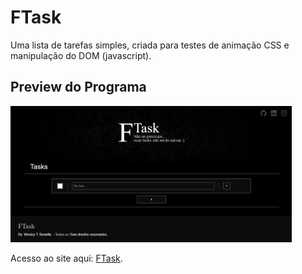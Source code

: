 # FTask
Uma lista de tarefas simples, criada para testes de animação CSS e manipulação do DOM (javascript).

## Preview do Programa
<img alt="Image Preview" src="./Preview.png" width="450">

Acesso ao site aqui: [FTask](https://wesleytelesbenette.github.io/FTask/).
